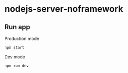 # nodejs-server-noframework

## Run app
Production mode
```bash
npm start
```
Dev mode
```bash
npm run dev
```
